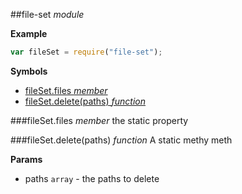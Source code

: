 <a name="module_file-set"></a>
##file-set *module*

  
**Example**  
```js
var fileSet = require("file-set");
```
**Symbols**  
  * [fileSet.files *member*](#module_file-set#files)
  * [fileSet.delete(paths) *function*](#module_file-set#delete)

<a name="module_file-set#files"></a>
###fileSet.files *member*
the static property

  
<a name="module_file-set#delete"></a>
###fileSet.delete(paths) *function*
A static methy meth

**Params**

- paths `array` - the paths to delete

